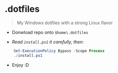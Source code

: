 # .dotfiles
> My Windows dotfiles with a strong Linux flavor

- Donwload repo onto `$home\.dotfiles`

- *Read `install.ps1` it carefully, then:*
```Powershell
    Set-ExecutionPolicy Bypass -Scope Process
    ./install.ps1
```

- Enjoy :D
